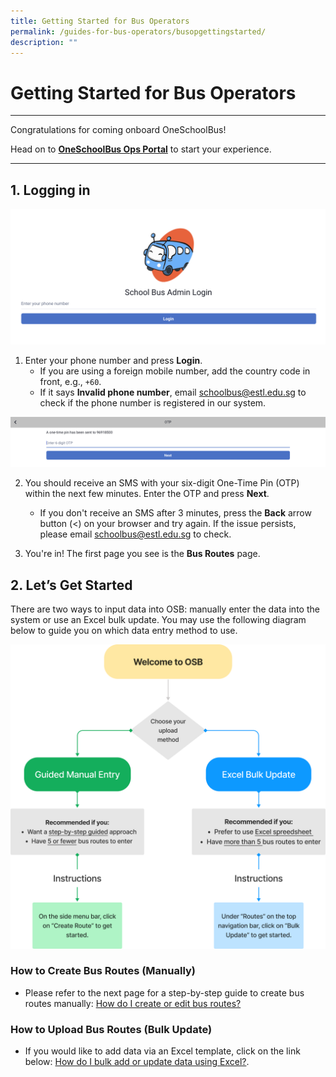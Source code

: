 ```yaml
---
title: Getting Started for Bus Operators
permalink: /guides-for-bus-operators/busopgettingstarted/
description: ""
---
```

# Getting Started for Bus Operators

----------
Congratulations for coming onboard OneSchoolBus!

Head on to [**OneSchoolBus Ops Portal**](https://go.gov.sg/osb) to start your experience.

----------

## **1. Logging in**

![](/images/Operator/osb%20ops%2001%20log%20in.png)

1. Enter your phone number and press **Login**.
   - If you are using a foreign mobile number, add the country code in front, e.g., `+60`.
   - If it says **Invalid phone number**, email [schoolbus@estl.edu.sg](mailto:schoolbus@estl.edu.sg) to check if the phone number is registered in our system.

![](/images/Operator/osb%20ops%2002%20otp.png)

2. You should receive an SMS with your six-digit One-Time Pin (OTP) within the next few minutes. Enter the OTP and press **Next**.
   - If you don't receive an SMS after 3 minutes, press the **Back** arrow button (&lt;) on your browser and try again. If the issue persists, please email [schoolbus@estl.edu.sg](mailto:schoolbus@estl.edu.sg) to check.

3. You're in! The first page you see is the **Bus Routes** page.

## **2. Let’s Get Started**

There are two ways to input data into OSB: manually enter the data into the system or use an Excel bulk update. You may use the following diagram below to guide you on which data entry method to use.

![](/images/Operator/osb%20ops%2003%20routes-home-flowchart.png)

### **How to Create Bus Routes (Manually)**

- Please refer to the next page for a step-by-step guide to create bus routes manually:
   [How do I create or edit bus routes?](https://www.notion.so/How-do-I-create-or-edit-bus-routes-b9ec2ab69c2d4c208f1c2426c96ad952?pvs=21)

### **How to Upload Bus Routes (Bulk Update)**

- If you would like to add data via an Excel template, click on the link below:
   [How do I bulk add or update data using Excel?](https://www.notion.so/How-do-I-bulk-add-or-update-data-using-excel-7a3fd58c3ce64784a377c27b36b3bb4b?pvs=21).